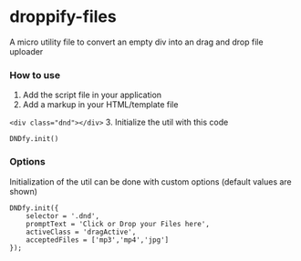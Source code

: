 # droppify-files

A micro utility file to convert an empty div into an drag and drop file uploader

### How to use
1. Add the script file in your application
2. Add a markup in your HTML/template file

```<div class="dnd"></div>```
3. Initialize the util with this code

```DNDfy.init()```
	
### Options

Initialization of the util can be done with custom options (default values are shown)

```
DNDfy.init({
	selector = '.dnd',
	promptText = 'Click or Drop your Files here', 
	activeClass = 'dragActive', 
	acceptedFiles = ['mp3','mp4','jpg'] 
});
```
